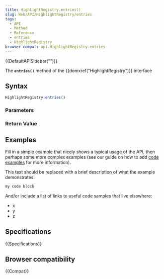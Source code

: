 ```yaml
---
title: HighlightRegistry.entries()
slug: Web/API/HighlightRegistry/entries
tags:
  - API
  - Method
  - Reference
  - entries
  - HighlightRegistry
browser-compat: api.HighlightRegistry.entries
---
```

{{DefaultAPISidebar("")}}

The **`entries()`** method of the {{domxref("HighlightRegistry")}} interface 

## Syntax

```js
HighlightRegistry.entries()
```

### Parameters



### Return Value



## Examples

Fill in a simple example that nicely shows a typical usage of the API, then perhaps some more complex examples (see our guide on how to add [code examples](/en-US/docs/MDN/Contribute/Structures/Code_examples) for more information).

This text should be replaced with a brief description of what the example demonstrates.

```js
my code block
```

And/or include a list of links to useful code samples that live elsewhere:

*   x
*   y
*   z

## Specifications

{{Specifications}}

## Browser compatibility

{{Compat}}

